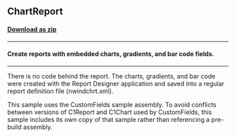 ## ChartReport
#### [Download as zip](https://grapecity.github.io/DownGit/#/home?url=https://github.com/GrapeCity/ComponentOne-WinForms-Samples/tree/master/NetFramework\Reports\C1WebReport\CS\ChartReport)
____
#### Create reports with embedded charts, gradients, and bar code fields.
____
There is no code behind the report. The charts, gradients, and bar code were created with the Report Designer application and saved into a regular report definition file (nwindchrt.xml). 

This sample uses the CustomFields sample assembly. To avoid conflicts between versions of C1Report and C1Chart used by CustomFields, this sample includes its own copy of that sample rather than referencing a pre-build assembly. 